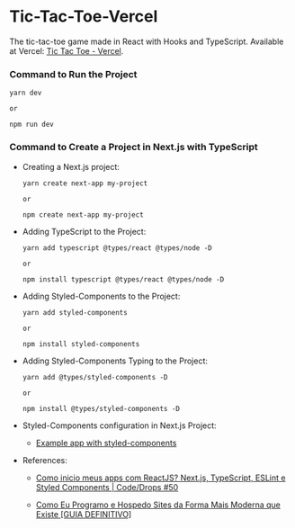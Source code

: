 # Tic-Tac-Toe-Vercel
 The tic-tac-toe game made in React with Hooks and TypeScript. Available at Vercel: [Tic Tac Toe - Vercel](https://tic-tac-toe-vercel-production.vercel.app/).
 
### Command to Run the Project

 ```
 yarn dev

 or

 npm run dev
 ```

### Command to Create a Project in Next.js with TypeScript

* Creating a Next.js project:

   ```
   yarn create next-app my-project

   or

   npm create next-app my-project
   ```

* Adding TypeScript to the Project:

   ```
   yarn add typescript @types/react @types/node -D

   or

   npm install typescript @types/react @types/node -D
   ```

* Adding Styled-Components to the Project:

   ```
   yarn add styled-components

   or

   npm install styled-components
   ```

* Adding Styled-Components Typing to the Project:

   ```
   yarn add @types/styled-components -D

   or

   npm install @types/styled-components -D
   ```


* Styled-Components configuration in Next.js Project:

   - [Example app with styled-components](https://github.com/vercel/next.js/tree/master/examples/with-styled-components)

* References:
   
   - [Como inicio meus apps com ReactJS? Next.js, TypeScript, ESLint e Styled Components | Code/Drops #50](https://www.youtube.com/watch?v=1nVUfZg2dSA&t)
   
   - [Como Eu Programo e Hospedo Sites da Forma Mais Moderna que Existe [GUIA DEFINITIVO]](https://www.youtube.com/watch?v=EW7m2WIvFgQ&t)
